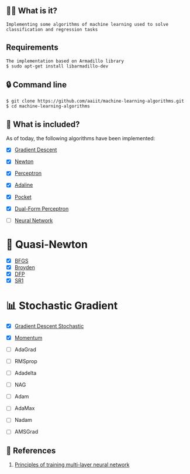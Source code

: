## 🏃‍♀️ What is it?
	Implementing some algorithms of machine learning used to solve classification and regression tasks
## Requirements
	The implementation based on Armadillo library
	$ sudo apt-get install libarmadillo-dev

## 🔒 Command line
	$ git clone https://github.com/aaiit/machine-learning-algorithms.git
	$ cd machine-learning-algorithms

## 👟 What is included?

As of today, the following algorithms have been implemented:

- [x]  [Gradient Descent](algorithms/GradientDescent.h)
- [x]  [Newton](algorithms/Newton.h)
- [x]  [Perceptron](algorithms/Perceptron.h)
- [x]  [Adaline](algorithms/Adaline.h)
- [x]  [Pocket](algorithms/Pocket.h)
- [x]  [Dual-Form Perceptron](algorithms/dualPerceptron.h)

- [ ]  [Neural Network](algorithms/NN.h)

# 🎨 Quasi-Newton
- [x]  [BFGS](algorithms/QuasiNewton.h)
- [x]  [Broyden](algorithms/QuasiNewton.h)
- [x]  [DFP](algorithms/QuasiNewton.h)
- [x]  [SR1](algorithms/QuasiNewton.h)

# 📊 Stochastic Gradient
- [x]  [Gradient Descent Stochastic](algorithms/GradientDescentStochastic.h)
- [x]  [Momentum](algorithms/Momentum.h)
- [ ]  AdaGrad
- [ ]  RMSprop
- [ ]  Adadelta
- [ ]  NAG
- [ ]  Adam
- [ ]  AdaMax
- [ ]  Nadam
- [ ]  AMSGrad



<!--
## [Report](https://docs.google.com/document/d/1tDZneH6ZPYIAbiMrY0CzOF6ZCR4k3EEQJaOPl8QeyXo/edit?usp=sharing) 
1. https://towardsdatascience.com/10-gradient-descent-optimisation-algorithms-86989510b5e9
2. https://koriavinash1.github.io/ai/optimization/svm/Unconstrained-Optimization/
3. Calcul Hissien for logistic cost :https://stats.stackexchange.com/questions/68391/hessian-of-logistic-function
3. Quasi Neuwton : http://thatdatatho.com/2019/08/07/newtons-method-bfgs-linear-regression/
4. wolfe rule : http://thatdatatho.com/2019/07/01/introduction-gradient-descent-line-search/
-->
## 📏 References
1. [Principles of training multi-layer neural network](http://home.agh.edu.pl/~vlsi/AI/backp_t_en/backprop.html)
